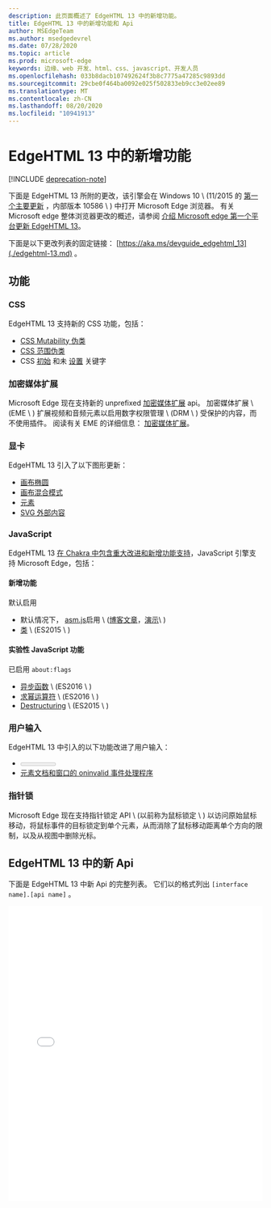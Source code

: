 ```yaml
---
description: 此页面概述了 EdgeHTML 13 中的新增功能。
title: EdgeHTML 13 中的新增功能和 Api
author: MSEdgeTeam
ms.author: msedgedevrel
ms.date: 07/28/2020
ms.topic: article
ms.prod: microsoft-edge
keywords: 边缘、web 开发、html、css、javascript、开发人员
ms.openlocfilehash: 033b8dacb107492624f3b8c7775a47285c9893dd
ms.sourcegitcommit: 29cbe0f464ba0092e025f502833eb9cc3e02ee89
ms.translationtype: MT
ms.contentlocale: zh-CN
ms.lasthandoff: 08/20/2020
ms.locfileid: "10941913"
---
```

# EdgeHTML 13 中的新增功能  

[!INCLUDE [deprecation-note](../../includes/legacy-edge-note.md)]  

下面是 EdgeHTML 13 所附的更改，该引擎会在 Windows 10 \ (11/2015 的 [第一个主要更新](https://blogs.windows.com/windowsexperience/2015/11/12) ，内部版本 10586 \ ) 中打开 Microsoft Edge 浏览器。  有关 Microsoft edge 整体浏览器更改的概述，请参阅 [介绍 Microsoft edge 第一个平台更新 EdgeHTML 13](https://blogs.windows.com/msedgedev/2015/11/16)。  

下面是以下更改列表的固定链接：  [https://aka.ms/devguide_edgehtml_13](./edgehtml-13.md) 。  

## 功能  

### CSS  

EdgeHTML 13 支持新的 CSS 功能，包括：  

*   [CSS Mutability 伪类](https://developer.microsoft.com/microsoft-edge/platform/status/cssmutabilitypseudoclasses)  
*   [CSS 范围伪类](https://developer.microsoft.com/microsoft-edge/platform/status/cssrangepseudoclasses)  
*   CSS [初始](https://developer.microsoft.com/microsoft-edge/platform/status/cssinitialvalue) 和未 [设置](https://developer.microsoft.com/microsoft-edge/platform/status/cssunsetvalue) 关键字  

### 加密媒体扩展  

Microsoft Edge 现在支持新的 unprefixed [加密媒体扩展](https://w3.org/TR/encrypted-media) api。  加密媒体扩展 \ (EME \ ) 扩展视频和音频元素以启用数字权限管理 \ (DRM \ ) 受保护的内容，而不使用插件。 阅读有关 EME 的详细信息：  [加密媒体扩展](https://developer.mozilla.org/docs/Web/API/Encrypted_Media_Extensions_API)。  

### 显卡  

EdgeHTML 13 引入了以下图形更新：  

*   [画布椭圆](https://developer.microsoft.com/microsoft-edge/platform/status/canvas2dellipse)  
*   [画布混合模式](https://developer.microsoft.com/microsoft-edge/platform/status/compositingandblendingincanvas2d)  
*   [<picture> 元素](https://developer.microsoft.com/microsoft-edge/platform/status/pictureelement)  
*   [SVG 外部内容](https://developer.microsoft.com/microsoft-edge/platform/status/svgexternalcontent)  

### JavaScript  

EdgeHTML 13 [在 Chakra 中包含重大改进和新增功能支持](https://blogs.windows.com/msedgedev/2015/09/30)，JavaScript 引擎支持 Microsoft Edge，包括：  

#### 新增功能  

默认启用  

*   默认情况下， [asm.js](https://developer.microsoft.com/microsoft-edge/platform/status/asmjs/?q=asm.js)启用 \ ([博客文章](https://blogs.windows.com/msedgedev/2015/11/10)，[演示](https://dev.windows.com/microsoft-edge/testdrive/demos/chess)\ )   
*   [类](https://developer.microsoft.com/microsoft-edge/platform/status/asmjs/?q=classes) \ (ES2015 \ )   

#### 实验性 JavaScript 功能  

已启用 `about:flags`  

*   [异步函数](https://developer.microsoft.com/microsoft-edge/platform/status/asyncfunctions/?q=async%20functions) \ (ES2016 \ )   
*   [求幂运算符](https://developer.microsoft.com/microsoft-edge/platform/status/exponentiationoperatores2016/?q=exponentiation%20operator) \ (ES2016 \ )   
*   [Destructuring](https://developer.microsoft.com/microsoft-edge/platform/status/destructuringES2015/?q=destructuring) \ (ES2015 \ )   

### 用户输入  

EdgeHTML 13 中引入的以下功能改进了用户输入：  

*   [<meter> 元素](https://developer.microsoft.com/microsoft-edge/platform/status/meterelement)  
*   [元素文档和窗口的 oninvalid 事件处理程序](https://developer.microsoft.com/microsoft-edge/platform/status/oninvalideventhandler)  

### 指针锁  

Microsoft Edge 现在支持指针锁定 API \ (以前称为鼠标锁定 \ ) 以访问原始鼠标移动，将鼠标事件的目标锁定到单个元素，从而消除了鼠标移动距离单个方向的限制，以及从视图中删除光标。  

## EdgeHTML 13 中的新 Api  

下面是 EdgeHTML 13 中新 Api 的完整列表。  它们以的格式列出 `[interface name].[api name]` 。  

<iframe height='584' scrolling='no' title='EdgeHTML 13 中的新 Api' src='//codepen.io/MicrosoftEdgeDocumentation/embed/vmzxEY/?height=584&theme-id=23761&default-tab=result&embed-version=2' frameborder='no' allowtransparency='true' allowfullscreen='true' style='width:  100%;'>请参阅 <a href='https://codepen.io/MicrosoftEdgeDocumentation/pen/vmzxEY/'> Microsoft Edge 文档中 EdgeHTML 13 的笔新 api </a> (<a href='http://codepen.io/MicrosoftEdgeDocumentation'> @MicrosoftEdgeDocumentation </a>) 在 <a href='http://codepen.io'> CodePen 上 </a> 。</iframe>  
